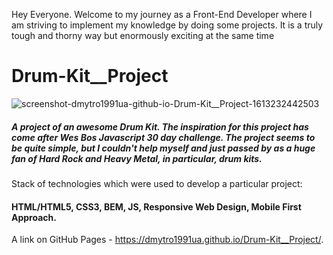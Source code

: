 Hey Everyone. Welcome to my journey as a Front-End Developer where I am striving to implement my knowledge by doing some projects. It is a truly tough and thorny way but enormously exciting at the same time

# Drum-Kit__Project

![screenshot-dmytro1991ua-github-io-Drum-Kit__Project-1613232442503](https://user-images.githubusercontent.com/61331410/107854696-64917900-6e26-11eb-8c61-029e6520c0fc.png)

##### A project of an awesome Drum Kit. The inspiration for this project has come after Wes Bos Javascript 30 day challenge. The project seems to be quite simple, but I couldn't help myself and just passed by as a huge fan of Hard Rock and Heavy Metal, in particular, drum kits.

Stack of technologies which were used to develop a particular project:

#### HTML/HTML5, CSS3, BEM, JS, Responsive Web Design, Mobile First Approach.

A link on GitHub Pages - https://dmytro1991ua.github.io/Drum-Kit__Project/.


